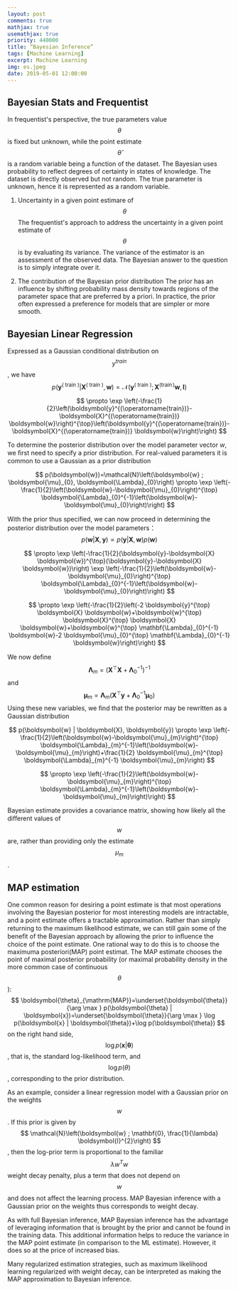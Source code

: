 ```yaml
---
layout: post
comments: true
mathjax: true
usemathjax: true
priority: 440000
title: “Bayesian Inference”
tags: [Machine Learning]
excerpt: Machine Learning
img: es.jpeg
date: 2019-05-01 12:00:00
---
```

## Bayesian Stats and Frequentist
In frequentist's perspective, the true parameters value $$\theta$$ is fixed but unknown, while the point estimate $$\hat{\theta}$$ is a random variable being a function of the dataset. The Bayesian uses probability to reflect degrees of certainty in states of knowledge. The dataset is directly observed but not random. The true parameter is unknown, hence it is represented as a random variable.

1. Uncertainty in a given point estimare of $$\theta$$
The frequentist's approach to address the uncertainty in a given point estimate of $$\theta$$ is by evaluating its variance. The variance of the estimator is an assessment of the observed data. The Bayesian answer to the question is to simply integrate over it.

2. The contribution of the Bayesian prior distribution
The prior has an influence by shifting probability mass density towards regions of the parameter space that are preferred by a priori. In practice, the prior often expressed a preference for models that are simpler or more smooth.

## Bayesian Linear Regression
Expressed as a Gaussian conditional distribution on $$y^{train}$$, we have
$$
p\left(\boldsymbol{y}^{(\text { train })} | \boldsymbol{X}^{(\text { train })}, \boldsymbol{w}\right)=\mathcal{N}\left(\boldsymbol{y}^{(\text { train })} ; \boldsymbol{X}^{(\operatorname{train})} \boldsymbol{w}, \boldsymbol{I}\right)
$$

$$
\propto \exp \left(-\frac{1}{2}\left(\boldsymbol{y}^{(\operatorname{train})}-\boldsymbol{X}^{(\operatorname{train})} \boldsymbol{w}\right)^{\top}\left(\boldsymbol{y}^{(\operatorname{train})}-\boldsymbol{X}^{(\operatorname{train})} \boldsymbol{w}\right)\right)
$$

To determine the posterior distribution over the model parameter vector $w$, we ﬁrst need to specify a prior distribution. For real-valued parameters it is common to use a Gaussian as a prior distribution

$$
p(\boldsymbol{w})=\mathcal{N}\left(\boldsymbol{w} ; \boldsymbol{\mu}_{0}, \boldsymbol{\Lambda}_{0}\right) \propto \exp \left(-\frac{1}{2}\left(\boldsymbol{w}-\boldsymbol{\mu}_{0}\right)^{\top} \boldsymbol{\Lambda}_{0}^{-1}\left(\boldsymbol{w}-\boldsymbol{\mu}_{0}\right)\right)
$$


With the prior thus speciﬁed, we can now proceed in determining the posterior distribution over the model parameters：
$$p(\boldsymbol{w} | \boldsymbol{X}, \boldsymbol{y}) \propto p(\boldsymbol{y} | \boldsymbol{X}, \boldsymbol{w}) p(\boldsymbol{w})$$

$$
\propto \exp \left(-\frac{1}{2}(\boldsymbol{y}-\boldsymbol{X} \boldsymbol{w})^{\top}(\boldsymbol{y}-\boldsymbol{X} \boldsymbol{w})\right) \exp \left(-\frac{1}{2}\left(\boldsymbol{w}-\boldsymbol{\mu}_{0}\right)^{\top} \boldsymbol{\Lambda}_{0}^{-1}\left(\boldsymbol{w}-\boldsymbol{\mu}_{0}\right)\right)
$$

$$
\propto \exp \left(-\frac{1}{2}\left(-2 \boldsymbol{y}^{\top} \boldsymbol{X} \boldsymbol{w}+\boldsymbol{w}^{\top} \boldsymbol{X}^{\top} \boldsymbol{X} \boldsymbol{w}+\boldsymbol{w}^{\top} \mathbf{\Lambda}_{0}^{-1} \boldsymbol{w}-2 \boldsymbol{\mu}_{0}^{\top} \mathbf{\Lambda}_{0}^{-1} \boldsymbol{w}\right)\right)
$$

We now deﬁne $$
\boldsymbol{\Lambda}_{m}=\left(\boldsymbol{X}^{\top} \boldsymbol{X}+\mathbf{\Lambda}_{0}^{-1}\right)^{-1}
$$ and $$
\boldsymbol{\mu}_{m}=\boldsymbol{\Lambda}_{m}\left(\boldsymbol{X}^{\top} \boldsymbol{y}+\mathbf{\Lambda}_{0}^{-1} \boldsymbol{\mu}_{0}\right)
$$
Using these new variables, we ﬁnd that the posterior may be rewritten as a Gaussian distribution

$$
p(\boldsymbol{w} | \boldsymbol{X}, \boldsymbol{y}) \propto \exp \left(-\frac{1}{2}\left(\boldsymbol{w}-\boldsymbol{\mu}_{m}\right)^{\top} \boldsymbol{\Lambda}_{m}^{-1}\left(\boldsymbol{w}-\boldsymbol{\mu}_{m}\right)+\frac{1}{2} \boldsymbol{\mu}_{m}^{\top} \boldsymbol{\Lambda}_{m}^{-1} \boldsymbol{\mu}_{m}\right)
$$

$$
\propto \exp \left(-\frac{1}{2}\left(\boldsymbol{w}-\boldsymbol{\mu}_{m}\right)^{\top} \boldsymbol{\Lambda}_{m}^{-1}\left(\boldsymbol{w}-\boldsymbol{\mu}_{m}\right)\right)
$$

Bayesian estimate provides a covariance matrix, showing how likely all the diﬀerent values of $$w$$ are, rather than providing only the estimate $$\mu_{m}$$.

## MAP estimation
One common reason for desiring a point estimate is that most operations involving the Bayesian posterior for most interesting models are intractable, and a point estimate oﬀers a tractable approximation. Rather than simply returning to the maximum likelihood estimate, we can still gain some of the beneﬁt of the Bayesian approach by allowing the prior to inﬂuence the choice of the point estimate.
One rational way to do this is to choose the maximuma posteriori(MAP) point estimat. The MAP estimate chooses the point of maximal posterior probability (or maximal probability density in the more common case of continuous $$θ$$):
$$
\boldsymbol{\theta}_{\mathrm{MAP}}=\underset{\boldsymbol{\theta}}{\arg \max } p(\boldsymbol{\theta} | \boldsymbol{x})=\underset{\boldsymbol{\theta}}{\arg \max } \log p(\boldsymbol{x} | \boldsymbol{\theta})+\log p(\boldsymbol{\theta})
$$
on the right hand side,$$
\log p(\boldsymbol{x} | \boldsymbol{\theta})$$, that is, the standard log-likelihood term, and $$\log p(\theta)$$, corresponding to the prior distribution.

As an example, consider a linear regression model with a Gaussian prior on the weights $$w$$. If this prior is given by $$
\mathcal{N}\left(\boldsymbol{w} ; \mathbf{0}, \frac{1}{\lambda} \boldsymbol{I}^{2}\right)
$$, then the log-prior term is proportional to the familiar $$
\lambda w^{T} w
$$ weight decay penalty, plus a term that does not depend on $$w$$ and does not aﬀect the learning process. MAP Bayesian inference with a Gaussian prior on the weights thus corresponds to weight decay.

As with full Bayesian inference, MAP Bayesian inference has the advantage of leveraging information that is brought by the prior and cannot be found in the training data. This additional information helps to reduce the variance in the MAP point estimate (in comparison to the ML estimate). However, it does so at the price of increased bias. 

Many regularized estimation strategies, such as maximum likelihood learning regularized with weight decay, can be interpreted as making the MAP approximation to Bayesian inference.